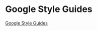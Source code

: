 # Google Style Guides
[Google Style Guides]

[Google Style Guides]: https://google.github.io/styleguide
